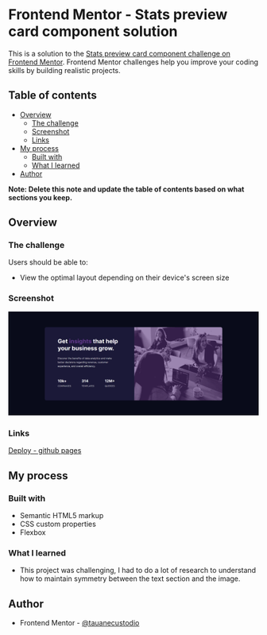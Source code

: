 # Frontend Mentor - Stats preview card component solution

This is a solution to the [Stats preview card component challenge on Frontend Mentor](https://www.frontendmentor.io/challenges/stats-preview-card-component-8JqbgoU62). Frontend Mentor challenges help you improve your coding skills by building realistic projects. 

## Table of contents

- [Overview](#overview)
  - [The challenge](#the-challenge)
  - [Screenshot](#screenshot)
  - [Links](#links)
- [My process](#my-process)
  - [Built with](#built-with)
  - [What I learned](#what-i-learned)
- [Author](#author)

**Note: Delete this note and update the table of contents based on what sections you keep.**

## Overview

### The challenge

Users should be able to:

- View the optimal layout depending on their device's screen size

### Screenshot

![screenshot](./screenshot.png)

### Links

[Deploy - github pages](https://tauanecustodio.github.io/frontend_mentor/)

## My process

### Built with

- Semantic HTML5 markup
- CSS custom properties
- Flexbox

### What I learned

- This project was challenging, I had to do a lot of research to understand how to maintain symmetry between the text section and the image.

## Author

- Frontend Mentor - [@tauanecustodio](https://www.frontendmentor.io/profile/TauaneCustodio)